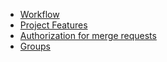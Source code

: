 - [Workflow](workflow.md)
- [Project Features](project_features.md)
- [Authorization for merge requests](authorization_for_merge_requests.md)
- [Groups](groups.md)
